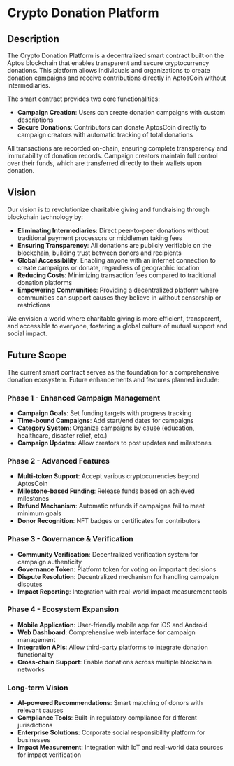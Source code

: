 # Crypto Donation Platform

## Description

The Crypto Donation Platform is a decentralized smart contract built on the Aptos blockchain that enables transparent and secure cryptocurrency donations. This platform allows individuals and organizations to create donation campaigns and receive contributions directly in AptosCoin without intermediaries.

The smart contract provides two core functionalities:
- **Campaign Creation**: Users can create donation campaigns with custom descriptions
- **Secure Donations**: Contributors can donate AptosCoin directly to campaign creators with automatic tracking of total donations

All transactions are recorded on-chain, ensuring complete transparency and immutability of donation records. Campaign creators maintain full control over their funds, which are transferred directly to their wallets upon donation.

## Vision

Our vision is to revolutionize charitable giving and fundraising through blockchain technology by:

- **Eliminating Intermediaries**: Direct peer-to-peer donations without traditional payment processors or middlemen taking fees
- **Ensuring Transparency**: All donations are publicly verifiable on the blockchain, building trust between donors and recipients
- **Global Accessibility**: Enabling anyone with an internet connection to create campaigns or donate, regardless of geographic location
- **Reducing Costs**: Minimizing transaction fees compared to traditional donation platforms
- **Empowering Communities**: Providing a decentralized platform where communities can support causes they believe in without censorship or restrictions

We envision a world where charitable giving is more efficient, transparent, and accessible to everyone, fostering a global culture of mutual support and social impact.

## Future Scope

The current smart contract serves as the foundation for a comprehensive donation ecosystem. Future enhancements and features planned include:

### Phase 1 - Enhanced Campaign Management
- **Campaign Goals**: Set funding targets with progress tracking
- **Time-bound Campaigns**: Add start/end dates for campaigns
- **Category System**: Organize campaigns by cause (education, healthcare, disaster relief, etc.)
- **Campaign Updates**: Allow creators to post updates and milestones

### Phase 2 - Advanced Features
- **Multi-token Support**: Accept various cryptocurrencies beyond AptosCoin
- **Milestone-based Funding**: Release funds based on achieved milestones
- **Refund Mechanism**: Automatic refunds if campaigns fail to meet minimum goals
- **Donor Recognition**: NFT badges or certificates for contributors

### Phase 3 - Governance & Verification
- **Community Verification**: Decentralized verification system for campaign authenticity
- **Governance Token**: Platform token for voting on important decisions
- **Dispute Resolution**: Decentralized mechanism for handling campaign disputes
- **Impact Reporting**: Integration with real-world impact measurement tools

### Phase 4 - Ecosystem Expansion
- **Mobile Application**: User-friendly mobile app for iOS and Android
- **Web Dashboard**: Comprehensive web interface for campaign management
- **Integration APIs**: Allow third-party platforms to integrate donation functionality
- **Cross-chain Support**: Enable donations across multiple blockchain networks

### Long-term Vision
- **AI-powered Recommendations**: Smart matching of donors with relevant causes
- **Compliance Tools**: Built-in regulatory compliance for different jurisdictions
- **Enterprise Solutions**: Corporate social responsibility platform for businesses
- **Impact Measurement**: Integration with IoT and real-world data sources for impact verification
